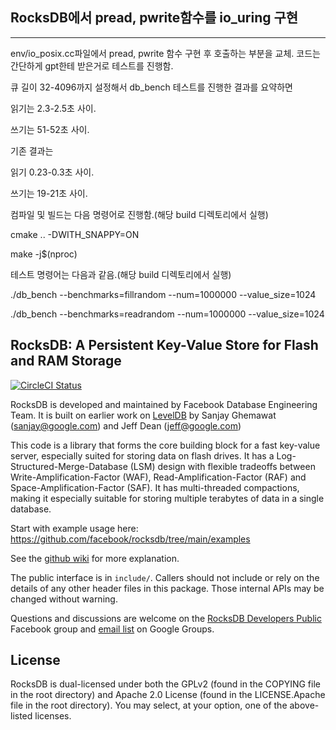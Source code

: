 ## RocksDB에서 pread, pwrite함수를 io_uring 구현

------------------------
env/io_posix.cc파일에서 pread, pwrite 함수 구현 후 호출하는 부분을 교체.
코드는 간단하게 gpt한테 받은거로 테스트를 진행함.


큐 길이 32-4096까지 설정해서 db_bench 테스트를 진행한 결과를 요약하면


읽기는 2.3-2.5초 사이.


쓰기는 51-52초 사이.


기존 결과는


읽기 0.23-0.3초 사이.


쓰기는 19-21초 사이.

컴파일 및 빌드는 다음 명령어로 진행함.(해당 build 디렉토리에서 실행)

cmake .. -DWITH_SNAPPY=ON

make -j$(nproc)

테스트 명령어는 다음과 같음.(해당 build 디렉토리에서 실행)

./db_bench --benchmarks=fillrandom --num=1000000 --value_size=1024

./db_bench --benchmarks=readrandom --num=1000000 --value_size=1024












## RocksDB: A Persistent Key-Value Store for Flash and RAM Storage

[![CircleCI Status](https://circleci.com/gh/facebook/rocksdb.svg?style=svg)](https://circleci.com/gh/facebook/rocksdb)

RocksDB is developed and maintained by Facebook Database Engineering Team.
It is built on earlier work on [LevelDB](https://github.com/google/leveldb) by Sanjay Ghemawat (sanjay@google.com)
and Jeff Dean (jeff@google.com)

This code is a library that forms the core building block for a fast
key-value server, especially suited for storing data on flash drives.
It has a Log-Structured-Merge-Database (LSM) design with flexible tradeoffs
between Write-Amplification-Factor (WAF), Read-Amplification-Factor (RAF)
and Space-Amplification-Factor (SAF). It has multi-threaded compactions,
making it especially suitable for storing multiple terabytes of data in a
single database.

Start with example usage here: https://github.com/facebook/rocksdb/tree/main/examples

See the [github wiki](https://github.com/facebook/rocksdb/wiki) for more explanation.

The public interface is in `include/`.  Callers should not include or
rely on the details of any other header files in this package.  Those
internal APIs may be changed without warning.

Questions and discussions are welcome on the [RocksDB Developers Public](https://www.facebook.com/groups/rocksdb.dev/) Facebook group and [email list](https://groups.google.com/g/rocksdb) on Google Groups.

## License

RocksDB is dual-licensed under both the GPLv2 (found in the COPYING file in the root directory) and Apache 2.0 License (found in the LICENSE.Apache file in the root directory).  You may select, at your option, one of the above-listed licenses.
